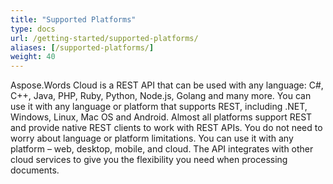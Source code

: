 ```yaml
---
title: "Supported Platforms"
type: docs
url: /getting-started/supported-platforms/
aliases: [/supported-platforms/]
weight: 40
---
```


Aspose.Words Cloud is a REST API that can be used with any language: C#, C++, Java, PHP, Ruby, Python, Node.js, Golang and many more. You can use it with any language or platform that supports REST, including .NET, Windows, Linux, Mac OS and Android. Almost all platforms support REST and provide native REST clients to work with REST APIs. You do not need to worry about language or platform limitations. You can use it with any platform – web, desktop, mobile, and cloud. The API integrates with other cloud services to give you the flexibility you need when processing documents.
